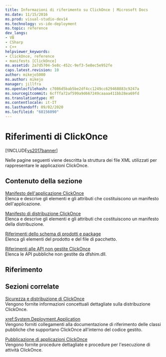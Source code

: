 ```yaml
---
title: Informazioni di riferimento su ClickOnce | Microsoft Docs
ms.date: 11/15/2016
ms.prod: visual-studio-dev14
ms.technology: vs-ide-deployment
ms.topic: reference
dev_langs:
- VB
- CSharp
- C++
helpviewer_keywords:
- ClickOnce, reference
- manifests [ClickOnce]
ms.assetid: 2a7d5704-5e8c-452c-9ef3-5e8ec5e952fe
caps.latest.revision: 10
author: mikejo5000
ms.author: mikejo
manager: jillfra
ms.openlocfilehash: c7086d5bab5be2df4cc1249cc629468883c9247a
ms.sourcegitcommit: 6cfffa72af599a9d667249caaaa411bb28ea69fd
ms.translationtype: MT
ms.contentlocale: it-IT
ms.lasthandoff: 09/02/2020
ms.locfileid: "68156090"
---
```

# <a name="clickonce-reference"></a>Riferimenti di ClickOnce
[!INCLUDE[vs2017banner](../includes/vs2017banner.md)]

Nelle pagine seguenti viene descritta la struttura dei file XML utilizzati per rappresentare le applicazioni ClickOnce.  
  
## <a name="in-this-section"></a>Contenuto della sezione  
 [Manifesto dell'applicazione ClickOnce](../deployment/clickonce-application-manifest.md)  
 Elenca e descrive gli elementi e gli attributi che costituiscono un manifesto dell'applicazione.  
  
 [Manifesto di distribuzione ClickOnce](../deployment/clickonce-deployment-manifest.md)  
 Elenca e descrive gli elementi e gli attributi che costituiscono un manifesto della distribuzione.  
  
 [Riferimenti dello schema di prodotti e package](../deployment/product-and-package-schema-reference.md)  
 Elenca gli elementi del prodotto e del file di pacchetto.  
  
 [Riferimenti alle API non gestite ClickOnce](../deployment/clickonce-unmanaged-api-reference.md)  
 Elenca le API pubbliche non gestite da dfshim.dll.  
  
## <a name="reference"></a>Riferimento  
  
## <a name="related-sections"></a>Sezioni correlate  
 [Sicurezza e distribuzione di ClickOnce](../deployment/clickonce-security-and-deployment.md)  
 Vengono fornite informazioni concettuali dettagliate sulla distribuzione ClickOnce.  
  
 <xref:System.Deployment.Application>  
 Vengono forniti collegamenti alla documentazione di riferimento delle classi pubbliche che supportano ClickOnce all'interno del codice gestito.  
  
 [Pubblicazione di applicazioni ClickOnce](../deployment/publishing-clickonce-applications.md)  
 Vengono fornite procedure dettagliate e procedure per l'esecuzione di attività ClickOnce.
